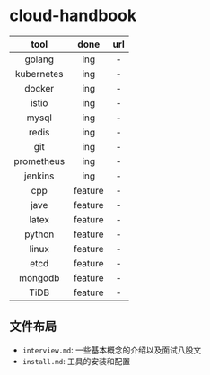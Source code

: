 # cloud-handbook

| tool | done | url |
| :----: | :----: | :----: |
| golang | ing | - |
| kubernetes | ing | - |
| docker | ing | - |
| istio | ing | - |
| mysql | ing | - |
| redis | ing | - |
| git | ing | - |
| prometheus | ing | - |
| jenkins | ing | - |
| cpp | feature | - |
| jave | feature | - |
| latex | feature | - |
| python | feature | - |
| linux | feature | - |
| etcd | feature | - |
| mongodb | feature | - |
| TiDB | feature | - |

## 文件布局

* `interview.md`: 一些基本概念的介绍以及面试八股文
* `install.md`: 工具的安装和配置
